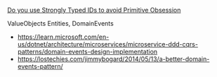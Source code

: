 
[Do you use Strongly Typed IDs to avoid Primitive Obsession](https://www.ssw.com.au/rules/do-you-use-strongly-typed-ids/)

ValueObjects
Entities, DomainEvents
 - https://learn.microsoft.com/en-us/dotnet/architecture/microservices/microservice-ddd-cqrs-patterns/domain-events-design-implementation
 - https://lostechies.com/jimmybogard/2014/05/13/a-better-domain-events-pattern/
